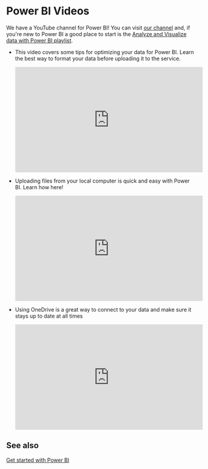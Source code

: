 ﻿<properties
   pageTitle="Power BI Videos"
   description="Power BI Videos and link to YouTube channel."
   services="powerbi"
   documentationCenter=""
   authors="mihart"
   manager="mblythe"
   editor=""
   tags=""/>

<tags
   ms.service="powerbi"
   ms.devlang="NA"
   ms.topic="article"
   ms.tgt_pltfrm="NA"
   ms.workload="powerbi"
   ms.date="03/05/2016"
   ms.author="mihart"/>
# Power BI Videos

We have a YouTube channel for Power BI! You can visit [our channel](https://www.youtube.com/user/mspowerbi/videos) and, if you're new to Power BI a good place to start is the [Analyze and Visualize data with Power BI playlist](https://www.youtube.com/playlist?list=PL1N57mwBHtN0JFoKSR0n-tBkUJHeMP2cP).

-   This video covers some tips for optimizing your data for Power BI. Learn the best way to format your data before uploading it to the service.

	<iframe width="500" height="281" src="https://www.youtube.com/embed/l2wy4XgQIu0" frameborder="0" allowfullscreen></iframe>

-   Uploading files from your local computer is quick and easy with Power BI. Learn how here!

	<iframe width="500" height="281" src="https://www.youtube.com/embed/ETj-z3NyY_o" frameborder="0" allowfullscreen></iframe>

-   Using OneDrive is a great way to connect to your data and make sure it stays up to date at all times

	<iframe width="500" height="281" src="https://www.youtube.com/embed/6cOjiV_klrs" frameborder="0" allowfullscreen></iframe>

## See also

[Get started with Power BI](powerbi-service-get-started.md)
